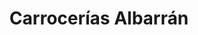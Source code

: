 ---
title: "Carrocerías Albarrán"
url: /alcala-de-henares/carrocerias-albarran/
shop: Autowerkstatt
---